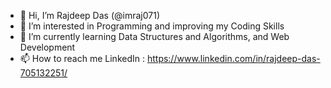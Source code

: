 - 👋 Hi, I’m Rajdeep Das (@imraj071)
- 👀 I’m interested in Programming and improving my Coding Skills
- 🌱 I’m currently learning Data Structures and Algorithms, and Web Development
- 📫 How to reach me LinkedIn : https://www.linkedin.com/in/rajdeep-das-705132251/

<!---
imraj071/imraj071 is a ✨ special ✨ repository because its `README.md` (this file) appears on your GitHub profile.
You can click the Preview link to take a look at your changes.
--->
